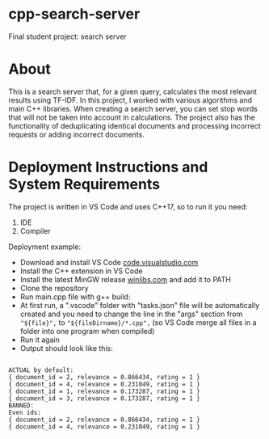 # cpp-search-server

Final student project: search server

# About

This is a search server that, for a given query, calculates the most relevant results using TF-IDF.
In this project, I worked with various algorithms and main C++ libraries.
When creating a search server, you can set stop words that will not be taken into account in calculations. The project also has the functionality of deduplicating identical documents and processing incorrect requests or adding incorrect documents.

# Deployment Instructions and System Requirements

The project is written in VS Code and uses C++17, so to run it you need:
1. IDE
2. Compiler

Deployment example:
* Download and install VS Code [code.visualstudio.com](https://code.visualstudio.com/)
* Install the C++ extension in VS Code
* Install the latest MinGW release [winlibs.com](https://winlibs.com/#download-release) and add it to PATH
* Clone the repository
* Run main.cpp file with g++ build:
* At first run, a ".vscode" folder with "tasks.json" file will be automatically created and you need to change the line in the "args" section from `"${file}",` to `"${fileDirname}/*.cpp",` (so VS Code merge all files in a folder into one program when compiled)
* Run it again
* Output should look like this:

```

ACTUAL by default:
{ document_id = 2, relevance = 0.866434, rating = 1 }
{ document_id = 4, relevance = 0.231049, rating = 1 }
{ document_id = 1, relevance = 0.173287, rating = 1 }
{ document_id = 3, relevance = 0.173287, rating = 1 }
BANNED:
Even ids:
{ document_id = 2, relevance = 0.866434, rating = 1 }
{ document_id = 4, relevance = 0.231049, rating = 1 }

```